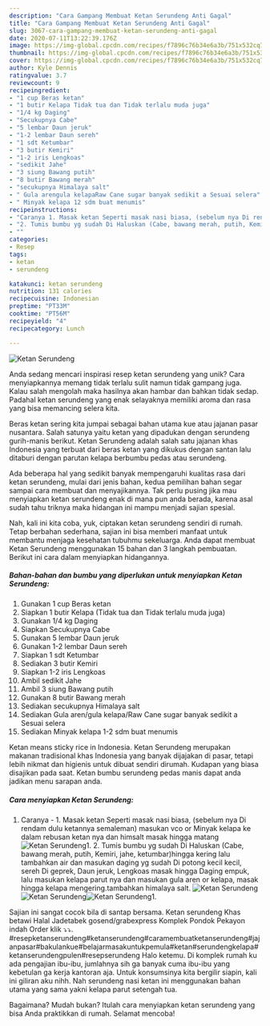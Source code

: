 ```yaml
---
description: "Cara Gampang Membuat Ketan Serundeng Anti Gagal"
title: "Cara Gampang Membuat Ketan Serundeng Anti Gagal"
slug: 3067-cara-gampang-membuat-ketan-serundeng-anti-gagal
date: 2020-07-11T13:22:39.176Z
image: https://img-global.cpcdn.com/recipes/f7896c76b34e6a3b/751x532cq70/ketan-serundeng-foto-resep-utama.jpg
thumbnail: https://img-global.cpcdn.com/recipes/f7896c76b34e6a3b/751x532cq70/ketan-serundeng-foto-resep-utama.jpg
cover: https://img-global.cpcdn.com/recipes/f7896c76b34e6a3b/751x532cq70/ketan-serundeng-foto-resep-utama.jpg
author: Kyle Dennis
ratingvalue: 3.7
reviewcount: 9
recipeingredient:
- "1 cup Beras ketan"
- "1 butir Kelapa Tidak tua dan Tidak terlalu muda juga"
- "1/4 kg Daging"
- "Secukupnya Cabe"
- "5 lembar Daun jeruk"
- "1-2 lembar Daun sereh"
- "1 sdt Ketumbar"
- "3 butir Kemiri"
- "1-2 iris Lengkoas"
- "sedikit Jahe"
- "3 siung Bawang putih"
- "8 butir Bawang merah"
- "secukupnya Himalaya salt"
- " Gula arengula kelapaRaw Cane sugar banyak sedikit a Sesuai selera"
- " Minyak kelapa 12 sdm buat menumis"
recipeinstructions:
- "Caranya 1. Masak ketan Seperti masak nasi biasa, (sebelum nya Di rendam dulu ketannya semaleman) masukan vco or Minyak kelapa ke dalam rebusan ketan nya dan himsalt masak hingga matang"
- "2. Tumis bumbu yg sudah Di Haluskan (Cabe, bawang merah, putih, Kemiri, jahe, ketumbar)hingga kering lalu tambahkan air dan masukan daging yg sudah Di potong kecil kecil, sereh Di geprek, Daun jeruk, Lengkoas masak hingga Daging empuk, lalu masukan kelapa parut nya dan masukan gula aren or kelapa, masak hingga kelapa mengering.tambahkan himalaya salt."
- ""
categories:
- Resep
tags:
- ketan
- serundeng

katakunci: ketan serundeng 
nutrition: 131 calories
recipecuisine: Indonesian
preptime: "PT33M"
cooktime: "PT56M"
recipeyield: "4"
recipecategory: Lunch

---
```



![Ketan Serundeng](https://img-global.cpcdn.com/recipes/f7896c76b34e6a3b/751x532cq70/ketan-serundeng-foto-resep-utama.jpg)

Anda sedang mencari inspirasi resep ketan serundeng yang unik? Cara menyiapkannya memang tidak terlalu sulit namun tidak gampang juga. Kalau salah mengolah maka hasilnya akan hambar dan bahkan tidak sedap. Padahal ketan serundeng yang enak selayaknya memiliki aroma dan rasa yang bisa memancing selera kita.

Beras ketan sering kita jumpai sebagai bahan utama kue atau jajanan pasar nusantara. Salah satunya yaitu ketan yang dipadukan dengan serundeng gurih-manis berikut. Ketan Serundeng adalah salah satu jajanan khas Indonesia yang terbuat dari beras ketan yang dikukus dengan santan lalu ditaburi dengan parutan kelapa berbumbu pedas atau serundeng.

Ada beberapa hal yang sedikit banyak mempengaruhi kualitas rasa dari ketan serundeng, mulai dari jenis bahan, kedua pemilihan bahan segar sampai cara membuat dan menyajikannya. Tak perlu pusing jika mau menyiapkan ketan serundeng enak di mana pun anda berada, karena asal sudah tahu triknya maka hidangan ini mampu menjadi sajian spesial.


Nah, kali ini kita coba, yuk, ciptakan ketan serundeng sendiri di rumah. Tetap berbahan sederhana, sajian ini bisa memberi manfaat untuk membantu menjaga kesehatan tubuhmu sekeluarga. Anda dapat membuat Ketan Serundeng menggunakan 15 bahan dan 3 langkah pembuatan. Berikut ini cara dalam menyiapkan hidangannya.

<!--inarticleads1-->

##### Bahan-bahan dan bumbu yang diperlukan untuk menyiapkan Ketan Serundeng:

1. Gunakan 1 cup Beras ketan
1. Siapkan 1 butir Kelapa (Tidak tua dan Tidak terlalu muda juga)
1. Gunakan 1/4 kg Daging
1. Siapkan Secukupnya Cabe
1. Gunakan 5 lembar Daun jeruk
1. Gunakan 1-2 lembar Daun sereh
1. Siapkan 1 sdt Ketumbar
1. Sediakan 3 butir Kemiri
1. Siapkan 1-2 iris Lengkoas
1. Ambil sedikit Jahe
1. Ambil 3 siung Bawang putih
1. Gunakan 8 butir Bawang merah
1. Sediakan secukupnya Himalaya salt
1. Sediakan  Gula aren/gula kelapa/Raw Cane sugar banyak sedikit a Sesuai selera
1. Sediakan  Minyak kelapa 1-2 sdm buat menumis


Ketan means sticky rice in Indonesia. Ketan Serundeng merupakan makanan tradisional khas Indonesia yang banyak dijajakan di pasar, tetapi lebih nikmat dan higienis untuk dibuat sendiri dirumah. Kudapan yang biasa disajikan pada saat. Ketan bumbu serundeng pedas manis dapat anda jadikan menu sarapan anda. 

<!--inarticleads2-->

##### Cara menyiapkan Ketan Serundeng:

1. Caranya - 1. Masak ketan Seperti masak nasi biasa, (sebelum nya Di rendam dulu ketannya semaleman) masukan vco or Minyak kelapa ke dalam rebusan ketan nya dan himsalt masak hingga matang
<img src="//assets-global.cpcdn.com/assets/icons/button_play-2c75c40dde080a61004c1f40b05d8f140eaff45d7e9e6481dc71c63d2e7c4909.png" alt="Ketan Serundeng">1. 2. Tumis bumbu yg sudah Di Haluskan (Cabe, bawang merah, putih, Kemiri, jahe, ketumbar)hingga kering lalu tambahkan air dan masukan daging yg sudah Di potong kecil kecil, sereh Di geprek, Daun jeruk, Lengkoas masak hingga Daging empuk, lalu masukan kelapa parut nya dan masukan gula aren or kelapa, masak hingga kelapa mengering.tambahkan himalaya salt.
<img src="//assets-global.cpcdn.com/assets/icons/button_play-2c75c40dde080a61004c1f40b05d8f140eaff45d7e9e6481dc71c63d2e7c4909.png" alt="Ketan Serundeng"><img src="//assets-global.cpcdn.com/assets/icons/button_play-2c75c40dde080a61004c1f40b05d8f140eaff45d7e9e6481dc71c63d2e7c4909.png" alt="Ketan Serundeng"><img src="//assets-global.cpcdn.com/assets/icons/button_play-2c75c40dde080a61004c1f40b05d8f140eaff45d7e9e6481dc71c63d2e7c4909.png" alt="Ketan Serundeng">1. 


Sajian ini sangat cocok bila di santap bersama. Ketan serundeng Khas betawi Halal Jadetabek gosend/grabexpress Komplek Pondok Pekayon indah Order klik ⤵⤵. #resepketanserundeng#ketanserundeng#caramembuatketanserundeng#jajanpasar#bakulankue#belajarmasakuntukpemula#ketan#serundengkelapa#ketanserundengpulen#resepserundeng Halo ketemu. Di komplek rumah ku ada pengajian ibu-ibu, jumlahnya sih ga banyak cuma ibu-ibu yang kebetulan ga kerja kantoran aja. Untuk konsumsinya kita bergilir siapin, kali ini giliran aku nihh. Nah serundeng nasi ketan ini menggunakan bahan utama yang sama yakni kelapa parut setengah tua. 

Bagaimana? Mudah bukan? Itulah cara menyiapkan ketan serundeng yang bisa Anda praktikkan di rumah. Selamat mencoba!
